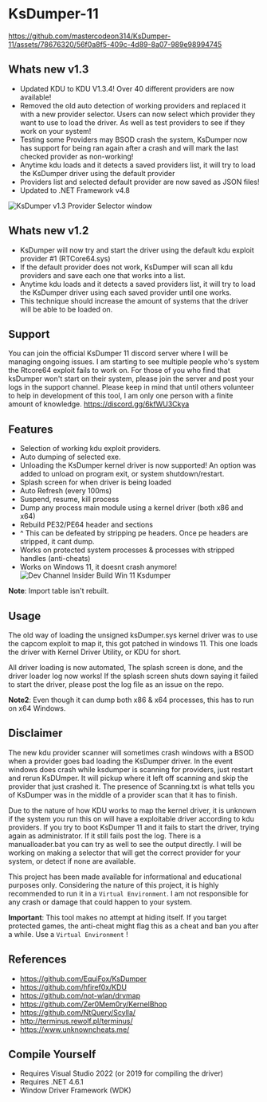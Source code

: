 # KsDumper-11
https://github.com/mastercodeon314/KsDumper-11/assets/78676320/56f0a8f5-409c-4d89-8a07-989e98994745

## Whats new v1.3
+ Updated KDU to KDU V1.3.4! Over 40 different providers are now available!
+ Removed the old auto detection of working providers and replaced it with a new provider selector. Users can now select which provider they want to use to load the driver. As well as test providers to see if they work on your system!
+ Testing some Providers may BSOD crash the system, KsDumper now has support for being ran again after a crash and will mark the last checked provider as non-working!
+ Anytime kdu loads and it detects a saved providers list, it will try to load the KsDumper driver using the default provider
+ Providers list and selected default provider are now saved as JSON files!
+ Updated to .NET Framework v4.8

![KsDumper v1.3 Provider Selector window](https://github.com/mastercodeon314/KsDumper-11/assets/78676320/c683b753-774b-49f0-81ca-76ed2f4dd09b)

## Whats new v1.2
+ KsDumper will now try and start the driver using the default kdu exploit provider #1 (RTCore64.sys)
+ If the default provider does not work, KsDumper will scan all kdu providers and save each one that works into a list.
+ Anytime kdu loads and it detects a saved providers list, it will try to load the KsDumper driver using each saved provider until one works.
+ This technique should increase the amount of systems that the driver will be able to be loaded on. 

## Support
You can join the official KsDumper 11 discord server where I will be managing ongoing issues. 
I am starting to see multiple people who's system the Rtcore64 exploit fails to work on.
For those of you who find that ksDumper won't start on their system, please join the server and post your logs in the support channel. 
Please keep in mind that until others volunteer to help in development of this tool, I am only one person with a finite amount of knowledge. 
https://discord.gg/6kfWU3Ckya

## Features
- Selection of working kdu exploit providers.
- Auto dumping of selected exe.
- Unloading the KsDumper kernel driver is now supported! An option was added to unload on program exit, or system shutdown/restart.
- Splash screen for when driver is being loaded
- Auto Refresh (every 100ms)
- Suspend, resume, kill process
- Dump any process main module using a kernel driver (both x86 and x64)
- Rebuild PE32/PE64 header and sections
- ^ This can be defeated by stripping pe headers. Once pe headers are stripped, it cant dump.
- Works on protected system processes & processes with stripped handles (anti-cheats)
- Works on Windows 11, it doesnt crash anymore!
![Dev Channel Insider Build Win 11 Ksdumper](https://github.com/mastercodeon314/KsDumper-11/assets/78676320/12b05290-8856-48c6-ae03-90733c8db392)

**Note**: Import table isn't rebuilt.

## Usage
The old way of loading the unsigned ksDumper.sys kernel driver was to use the capcom exploit to map it, this got patched in windows 11.
This one loads the driver with Kernel Driver Utility, or KDU for short. 

All driver loading is now automated, The splash screen is done, and the driver loader log now works!
If the splash screen shuts down saying it failed to start the driver, please post the log file as an issue on the repo.

**Note2**: Even though it can dump both x86 & x64 processes, this has to run on x64 Windows.

## Disclaimer
The new kdu provider scanner will sometimes crash windows with a BSOD when a provider goes bad loading the KsDumper driver. 
In the event windows does crash while ksdumper is scanning for providers, just restart and rerun KsDUmper. 
It will pickup where it left off scanning and skip the provider that just crashed it. The presence of Scanning.txt is what tells you of KsDumper was in the middle of a provider scan that it has to finish. 

Due to the nature of how KDU works to map the kernel driver, it is unknown if the system you run this on 
will have a exploitable driver according to kdu providers.
If you try to boot KsDumper 11 and it fails to start the driver, trying again as administrator.
If it still fails post the log. There is a manualloader.bat you can try as well to see the output directly. 
I will be working on making a selector that will get the correct provider for your system, or detect if none are available.

This project has been made available for informational and educational purposes only.
Considering the nature of this project, it is highly recommended to run it in a `Virtual Environment`. I am not responsible for any crash or damage that could happen to your system.

**Important**: This tool makes no attempt at hiding itself. If you target protected games, the anti-cheat might flag this as a cheat and ban you after a while. Use a `Virtual Environment` !

## References
- https://github.com/EquiFox/KsDumper
- https://github.com/hfiref0x/KDU
- https://github.com/not-wlan/drvmap
- https://github.com/Zer0Mem0ry/KernelBhop
- https://github.com/NtQuery/Scylla/
- http://terminus.rewolf.pl/terminus/
- https://www.unknowncheats.me/

## Compile Yourself
- Requires Visual Studio 2022 (or 2019 for compiling the driver)
- Requires .NET 4.6.1
- Window Driver Framework (WDK)